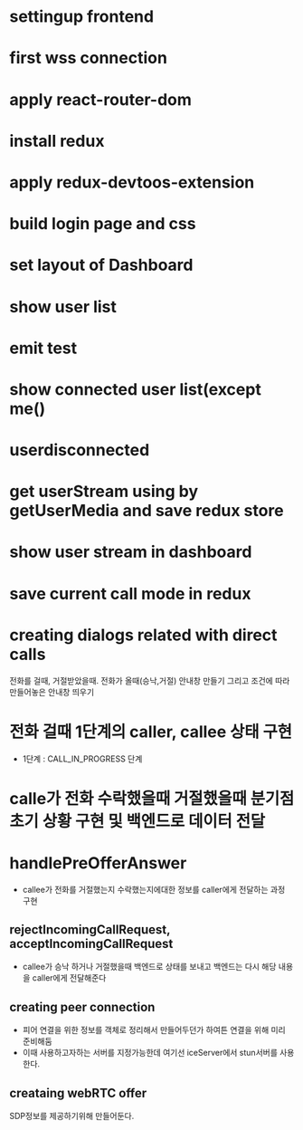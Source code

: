 # settingup frontend

# first wss connection

# apply react-router-dom

# install redux

# apply redux-devtoos-extension

# build login page and css

# set layout of Dashboard

# show user list

# emit test

# show connected user list(except me()

# userdisconnected

# get userStream using by getUserMedia and save redux store

# show user stream in dashboard

# save current call mode in redux

# creating dialogs related with direct calls

전화를 걸때, 거절받았을때. 전화가 올때(승낙,거절) 안내창 만들기
그리고 조건에 따라 만들어놓은 안내창 띄우기

# 전화 걸때 1단계의 caller, callee 상태 구현

- 1단계 : CALL_IN_PROGRESS 단계

# calle가 전화 수락했을때 거절했을때 분기점 초기 상황 구현 및 백엔드로 데이터 전달

# handlePreOfferAnswer

- callee가 전화를 거절했는지 수락했는지에대한 정보를 caller에게 전달하는 과정 구현

## rejectIncomingCallRequest, acceptIncomingCallRequest

- callee가 승낙 하거나 거절했을때 백엔드로 상태를 보내고
  백엔드는 다시 해당 내용을 caller에게 전달해준다

## creating peer connection

- 피어 연결을 위한 정보를 객체로 정리해서 만들어두던가 하여튼 연결을 위해 미리 준비해둠
- 이때 사용하고자하는 서버를 지정가능한데 여기선 iceServer에서 stun서버를 사용한다.

## creataing webRTC offer

SDP정보를 제공하기위해 만들어둔다.

